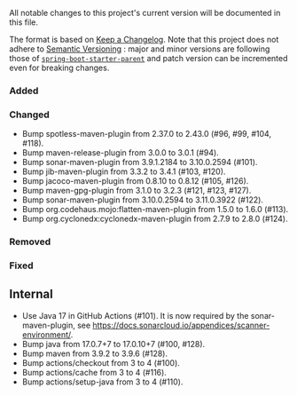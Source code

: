 All notable changes to this project's current version will be documented in this file.

The format is based on [Keep a Changelog](https://keepachangelog.com/en/1.0.0/). Note that
this project does not adhere to [Semantic Versioning](https://semver.org/spec/v2.0.0.html)
: major and minor versions are following those of
[`spring-boot-starter-parent`](https://spring.io/projects/spring-boot) and patch version
can be incremented even for breaking changes.

### Added

### Changed

- Bump spotless-maven-plugin from 2.37.0 to 2.43.0 (#96, #99, #104, #118).
- Bump maven-release-plugin from 3.0.0 to 3.0.1 (#94).
- Bump sonar-maven-plugin from 3.9.1.2184 to 3.10.0.2594 (#101).
- Bump jib-maven-plugin from 3.3.2 to 3.4.1 (#103, #120).
- Bump jacoco-maven-plugin from 0.8.10 to 0.8.12 (#105, #126).
- Bump maven-gpg-plugin from 3.1.0 to 3.2.3 (#121, #123, #127).
- Bump sonar-maven-plugin from 3.10.0.2594 to 3.11.0.3922 (#122).
- Bump org.codehaus.mojo:flatten-maven-plugin from 1.5.0 to 1.6.0 (#113).
- Bump org.cyclonedx:cyclonedx-maven-plugin from 2.7.9 to 2.8.0 (#124).

### Removed

### Fixed

## Internal

- Use Java 17 in GitHub Actions (#101). It is now required by the sonar-maven-plugin, see
  https://docs.sonarcloud.io/appendices/scanner-environment/.
- Bump java from 17.0.7+7 to 17.0.10+7 (#100, #128).
- Bump maven from 3.9.2 to 3.9.6 (#128).
- Bump actions/checkout from 3 to 4 (#100).
- Bump actions/cache from 3 to 4 (#116).
- Bump actions/setup-java from 3 to 4 (#110).
